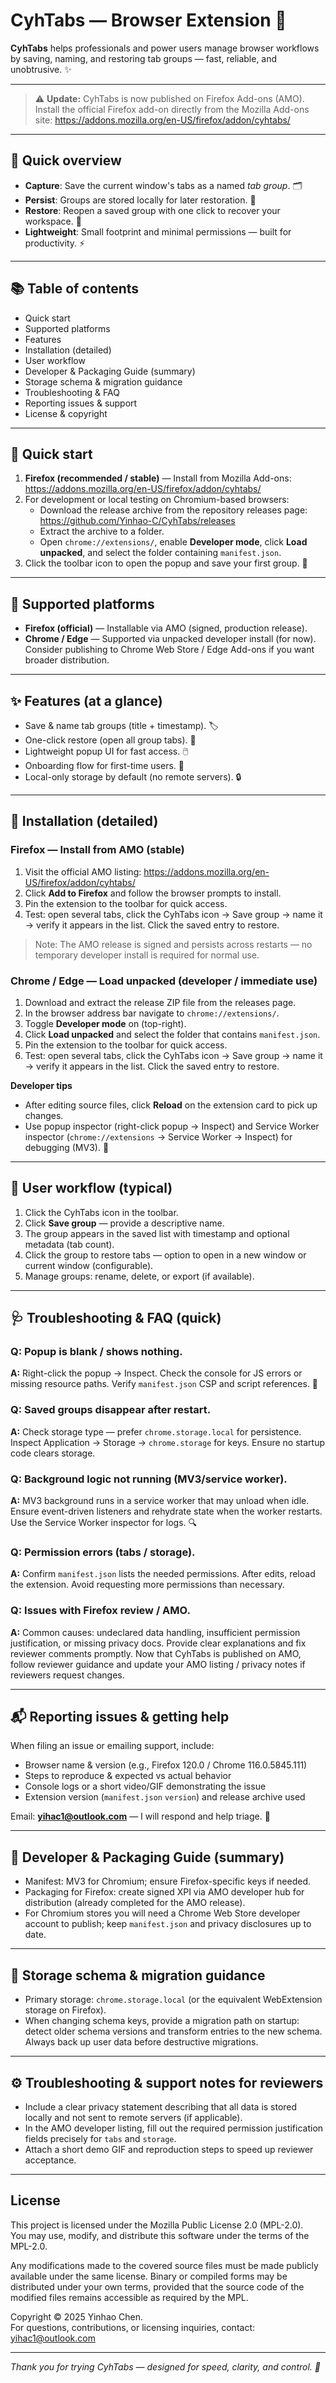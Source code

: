 # CyhTabs — Browser Extension 🧩

**CyhTabs** helps professionals and power users manage browser workflows by saving, naming, and restoring tab groups — fast, reliable, and unobtrusive. ✨

---

> ⚠️ **Update:** CyhTabs is now published on Firefox Add-ons (AMO). Install the official Firefox add-on directly from the Mozilla Add-ons site: https://addons.mozilla.org/en-US/firefox/addon/cyhtabs/

---

## 📌 Quick overview
- **Capture**: Save the current window's tabs as a named *tab group*. 🗂️  
- **Persist**: Groups are stored locally for later restoration. 💾  
- **Restore**: Reopen a saved group with one click to recover your workspace. 🔁  
- **Lightweight**: Small footprint and minimal permissions — built for productivity. ⚡

---

## 📚 Table of contents
- Quick start
- Supported platforms
- Features
- Installation (detailed)
- User workflow
- Developer & Packaging Guide (summary)
- Storage schema & migration guidance
- Troubleshooting & FAQ
- Reporting issues & support
- License & copyright

---

## 🚀 Quick start
1. **Firefox (recommended / stable)** — Install from Mozilla Add-ons: https://addons.mozilla.org/en-US/firefox/addon/cyhtabs/  
2. For development or local testing on Chromium-based browsers:
   - Download the release archive from the repository releases page: https://github.com/Yinhao-C/CyhTabs/releases  
   - Extract the archive to a folder.
   - Open `chrome://extensions/`, enable **Developer mode**, click **Load unpacked**, and select the folder containing `manifest.json`.
3. Click the toolbar icon to open the popup and save your first group. 🎉

---

## 🔧 Supported platforms
- **Firefox (official)** — Installable via AMO (signed, production release).  
- **Chrome / Edge** — Supported via unpacked developer install (for now). Consider publishing to Chrome Web Store / Edge Add-ons if you want broader distribution.

---

## ✨ Features (at a glance)
- Save & name tab groups (title + timestamp). 🏷️  
- One-click restore (open all group tabs). 🔁  
- Lightweight popup UI for fast access. 🖱️  
- Onboarding flow for first-time users. 🧭  
- Local-only storage by default (no remote servers). 🔒

---

## 🔁 Installation (detailed)

### Firefox — Install from AMO (stable)
1. Visit the official AMO listing: https://addons.mozilla.org/en-US/firefox/addon/cyhtabs/  
2. Click **Add to Firefox** and follow the browser prompts to install.  
3. Pin the extension to the toolbar for quick access.  
4. Test: open several tabs, click the CyhTabs icon → Save group → name it → verify it appears in the list. Click the saved entry to restore.

> Note: The AMO release is signed and persists across restarts — no temporary developer install is required for normal use.

### Chrome / Edge — Load unpacked (developer / immediate use)
1. Download and extract the release ZIP file from the releases page.  
2. In the browser address bar navigate to `chrome://extensions/`.  
3. Toggle **Developer mode** on (top-right).  
4. Click **Load unpacked** and select the folder that contains `manifest.json`.  
5. Pin the extension to the toolbar for quick access.  
6. Test: open several tabs, click the CyhTabs icon → Save group → name it → verify it appears in the list. Click the saved entry to restore.

**Developer tips**
- After editing source files, click **Reload** on the extension card to pick up changes.
- Use popup inspector (right-click popup → Inspect) and Service Worker inspector (`chrome://extensions` → Service Worker → Inspect) for debugging (MV3). 🐛

---

## 🧭 User workflow (typical)
1. Click the CyhTabs icon in the toolbar.  
2. Click **Save group** — provide a descriptive name.  
3. The group appears in the saved list with timestamp and optional metadata (tab count).  
4. Click the group to restore tabs — option to open in a new window or current window (configurable).  
5. Manage groups: rename, delete, or export (if available).

---

## 🩺 Troubleshooting & FAQ (quick)
### Q: Popup is blank / shows nothing.
**A:** Right-click the popup → Inspect. Check the console for JS errors or missing resource paths. Verify `manifest.json` CSP and script references. 🧐

### Q: Saved groups disappear after restart.
**A:** Check storage type — prefer `chrome.storage.local` for persistence. Inspect Application → Storage → `chrome.storage` for keys. Ensure no startup code clears storage.

### Q: Background logic not running (MV3/service worker).
**A:** MV3 background runs in a service worker that may unload when idle. Ensure event-driven listeners and rehydrate state when the worker restarts. Use the Service Worker inspector for logs. 🔍

### Q: Permission errors (tabs / storage).
**A:** Confirm `manifest.json` lists the needed permissions. After edits, reload the extension. Avoid requesting more permissions than necessary.

### Q: Issues with Firefox review / AMO.
**A:** Common causes: undeclared data handling, insufficient permission justification, or missing privacy docs. Provide clear explanations and fix reviewer comments promptly. Now that CyhTabs is published on AMO, follow reviewer guidance and update your AMO listing / privacy notes if reviewers request changes.

---

## 📬 Reporting issues & getting help
When filing an issue or emailing support, include:
- Browser name & version (e.g., Firefox 120.0 / Chrome 116.0.5845.111)  
- Steps to reproduce & expected vs actual behavior  
- Console logs or a short video/GIF demonstrating the issue  
- Extension version (`manifest.json` `version`) and release archive used

Email: **yihac1@outlook.com** — I will respond and help triage. 🙏

---

## 🧾 Developer & Packaging Guide (summary)
- Manifest: MV3 for Chromium; ensure Firefox-specific keys if needed.  
- Packaging for Firefox: create signed XPI via AMO developer hub for distribution (already completed for the AMO release).  
- For Chromium stores you will need a Chrome Web Store developer account to publish; keep `manifest.json` and privacy disclosures up to date.

---

## 🔢 Storage schema & migration guidance
- Primary storage: `chrome.storage.local` (or the equivalent WebExtension storage on Firefox).  
- When changing schema keys, provide a migration path on startup: detect older schema versions and transform entries to the new schema. Always back up user data before destructive migrations.

---

## ⚙️ Troubleshooting & support notes for reviewers
- Include a clear privacy statement describing that all data is stored locally and not sent to remote servers (if applicable).  
- In the AMO developer listing, fill out the required permission justification fields precisely for `tabs` and `storage`.  
- Attach a short demo GIF and reproduction steps to speed up reviewer acceptance.

---

## License

This project is licensed under the Mozilla Public License 2.0 (MPL-2.0).  
You may use, modify, and distribute this software under the terms of the MPL-2.0.

Any modifications made to the covered source files must be made publicly available under the same license. Binary or compiled forms may be distributed under your own terms, provided that the source code of the modified files remains accessible as required by the MPL.

Copyright © 2025 Yinhao Chen.  
For questions, contributions, or licensing inquiries, contact: yihac1@outlook.com

---

*Thank you for trying CyhTabs — designed for speed, clarity, and control. 🚀*
